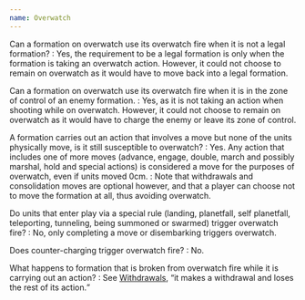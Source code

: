```yaml
---
name: Overwatch
---
```

Can a formation on overwatch use its overwatch fire when it is not a legal formation?
: Yes, the requirement to be a legal formation is only when the formation is taking an overwatch action. However, it could not choose to remain on overwatch as it would have to move back into a legal formation.

Can a formation on overwatch use its overwatch fire when it is in the zone of control of an enemy formation.
: Yes, as it is not taking an action when shooting while on overwatch. However, it could not choose to remain on overwatch as it would have to charge the enemy or leave its zone of control.

A formation carries out an action that involves a move but none of the units physically move, is it still susceptible to overwatch?
: Yes. Any action that includes one of more moves (advance, engage, double, march and possibly marshal, hold and special actions) is considered a move for the purposes of overwatch, even if units moved 0cm.
: Note that withdrawals and consolidation moves are optional however, and that a player can choose not to move the formation at all, thus avoiding overwatch.

Do units that enter play via a special rule (landing, planetfall, self planetfall, teleporting, tunneling, being summoned or swarmed) trigger overwatch fire?
: No, only completing a move or disembarking triggers overwatch.

Does counter-charging trigger overwatch fire?
: No.

What happens to formation that is broken from overwatch fire while it is carrying out an action?
: See [Withdrawals](#withdrawals), <q>it makes a withdrawal and loses the rest of its action.</q>